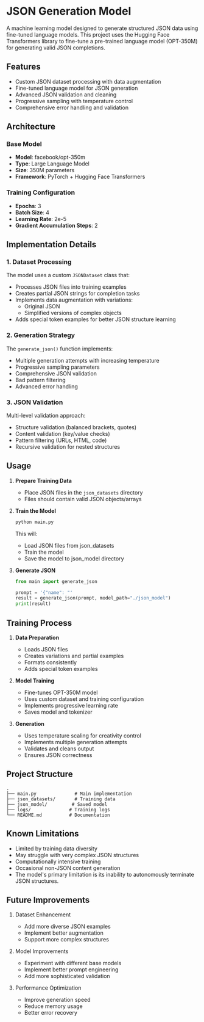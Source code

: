 # JSON Generation Model

A machine learning model designed to generate structured JSON data using fine-tuned language models. This project uses the Hugging Face Transformers library to fine-tune a pre-trained language model (OPT-350M) for generating valid JSON completions.

## Features

- Custom JSON dataset processing with data augmentation
- Fine-tuned language model for JSON generation
- Advanced JSON validation and cleaning
- Progressive sampling with temperature control
- Comprehensive error handling and validation

## Architecture

### Base Model

- **Model**: facebook/opt-350m
- **Type**: Large Language Model
- **Size**: 350M parameters
- **Framework**: PyTorch + Hugging Face Transformers

### Training Configuration

- **Epochs**: 3
- **Batch Size**: 4
- **Learning Rate**: 2e-5
- **Gradient Accumulation Steps**: 2

## Implementation Details

### 1. Dataset Processing

The model uses a custom `JSONDataset` class that:

- Processes JSON files into training examples
- Creates partial JSON strings for completion tasks
- Implements data augmentation with variations:
  - Original JSON
  - Simplified versions of complex objects
- Adds special token examples for better JSON structure learning

### 2. Generation Strategy

The `generate_json()` function implements:

- Multiple generation attempts with increasing temperature
- Progressive sampling parameters
- Comprehensive JSON validation
- Bad pattern filtering
- Advanced error handling

### 3. JSON Validation

Multi-level validation approach:

- Structure validation (balanced brackets, quotes)
- Content validation (key/value checks)
- Pattern filtering (URLs, HTML, code)
- Recursive validation for nested structures

## Usage

1. **Prepare Training Data**

   - Place JSON files in the `json_datasets` directory
   - Files should contain valid JSON objects/arrays

2. **Train the Model**

   ```python
   python main.py
   ```

   This will:

   - Load JSON files from json_datasets
   - Train the model
   - Save the model to json_model directory

3. **Generate JSON**

   ```python
   from main import generate_json

   prompt = '{"name": "'
   result = generate_json(prompt, model_path="./json_model")
   print(result)
   ```

## Training Process

1. **Data Preparation**

   - Loads JSON files
   - Creates variations and partial examples
   - Formats consistently
   - Adds special token examples

2. **Model Training**

   - Fine-tunes OPT-350M model
   - Uses custom dataset and training configuration
   - Implements progressive learning rate
   - Saves model and tokenizer

3. **Generation**
   - Uses temperature scaling for creativity control
   - Implements multiple generation attempts
   - Validates and cleans output
   - Ensures JSON correctness

## Project Structure

```
.
├── main.py              # Main implementation
├── json_datasets/       # Training data
├── json_model/         # Saved model
├── logs/              # Training logs
└── README.md          # Documentation
```

## Known Limitations

- Limited by training data diversity
- May struggle with very complex JSON structures
- Computationally intensive training
- Occasional non-JSON content generation
- The model's primary limitation is its inability to autonomously terminate JSON structures.

## Future Improvements

1. Dataset Enhancement

   - Add more diverse JSON examples
   - Implement better augmentation
   - Support more complex structures

2. Model Improvements

   - Experiment with different base models
   - Implement better prompt engineering
   - Add more sophisticated validation

3. Performance Optimization
   - Improve generation speed
   - Reduce memory usage
   - Better error recovery
